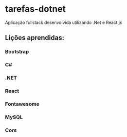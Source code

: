 # tarefas-dotnet

Aplicação fullstack desenvolvida utilizando .Net e React.js

## Lições aprendidas:

### Bootstrap
### C#
### .NET
### React
### Fontawesome
### MySQL
### Cors